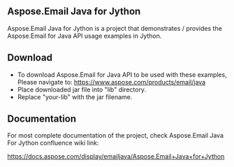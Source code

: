 ## Aspose.Email Java for Jython

Aspose.Email Java for Jython is a project that demonstrates / provides the Aspose.Email for Java API usage examples in Jython.

## Download

* To download Aspose.Email for Java API to be used with these examples, Please navigate to: https://www.aspose.com/products/email/java
* Place downloaded jar file into "lib" directory. 
* Replace "your-lib" with the jar filename.

## Documentation

For most complete documentation of the project, check Aspose.Email Java For Jython confluence wiki link:

https://docs.aspose.com/display/emailjava/Aspose.Email+Java+for+Jython
